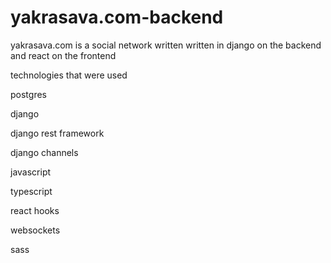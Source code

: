 ﻿# yakrasava.com-backend

yakrasava.com is a social network written written in django on the backend and react on the frontend

technologies that were used

postgres

django

django rest framework

django channels

javascript

typescript

react hooks

websockets

sass
